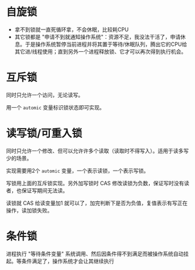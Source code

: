 # 自旋锁
- 拿不到锁就一直死循环拿，不会休眠，比较耗CPU
- 其它锁都是 "申请不到就通知操作系统"：资源不足，我没法干活了，申请休息。于是操作系统暂停当前进程并将其置于等待/休眠队列，腾出它的CPU给其它进/线程使用；直到另外一个进程释放锁、它才可以再次得到执行机会。



# 互斥锁

同时只允许一个访问，无论读写。

用一个 `automic` 变量标识锁状态即可实现。



# 读写锁/可重入锁

同时只允许一个修改、但可以允许许多个读取（读取时不得写入）。适用于读多写少的场景。

实现需要用2个 `automic` 变量，一个表示读锁，一个表示写锁。

写锁用上面的互斥锁实现。另外加写锁时 CAS 修改读锁为负数，保证写时没有读者，也保证写期间无法读。

读锁就 CAS 给读变量加1 就可以了，加完判断下是否为负值，复值表示有写正在操作，读加锁失败。



# 条件锁

进程执行 "等待条件变量" 系统调用、然后因条件得不到满足而被操作系统自动挂起。等条件满足了，操作系统才会让其继续执行